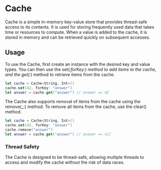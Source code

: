 # Cache

Cache is a simple in-memory key-value store that provides thread-safe access to its contents. It is used for storing frequently used data that takes time or resources to compute. When a value is added to the cache, it is stored in memory and can be retrieved quickly on subsequent accesses.

## Usage

To use the Cache, first create an instance with the desired key and value types. You can then use the set(_:forKey:) method to add items to the cache, and the get(_:) method to retrieve items from the cache.

```swift
let cache = Cache<String, Int>()
cache.set(42, forKey: "answer")
let answer = cache.get("answer") // answer == 42
```

The Cache also supports removal of items from the cache using the remove(_:) method. To remove all items from the cache, use the clear() method.

```swift
let cache = Cache<String, Int>()
cache.set(42, forKey: "answer")
cache.remove("answer")
let answer = cache.get("answer") // answer == nil
```

### Thread Safety

The Cache is designed to be thread-safe, allowing multiple threads to access and modify the cache without the risk of data races.
